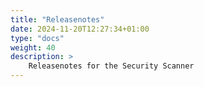 ```yaml
---
title: "Releasenotes"
date: 2024-11-20T12:27:34+01:00
type: "docs"
weight: 40
description: >
    Releasenotes for the Security Scanner
---
```

